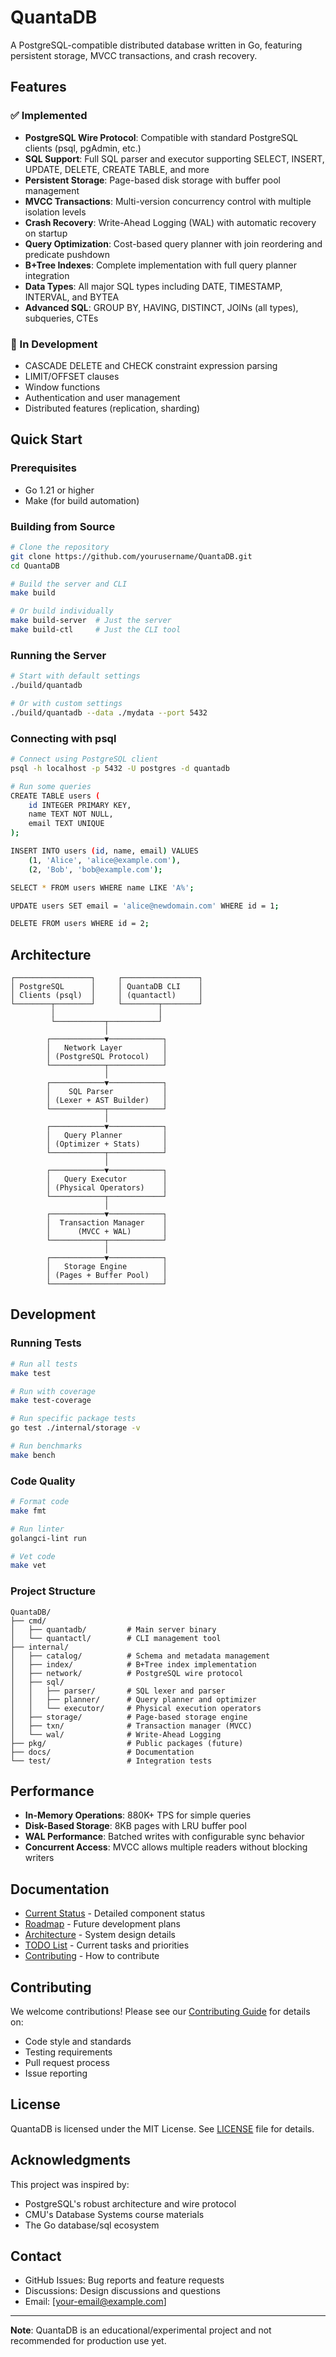 # QuantaDB

A PostgreSQL-compatible distributed database written in Go, featuring persistent storage, MVCC transactions, and crash recovery.

## Features

### ✅ Implemented
- **PostgreSQL Wire Protocol**: Compatible with standard PostgreSQL clients (psql, pgAdmin, etc.)
- **SQL Support**: Full SQL parser and executor supporting SELECT, INSERT, UPDATE, DELETE, CREATE TABLE, and more
- **Persistent Storage**: Page-based disk storage with buffer pool management
- **MVCC Transactions**: Multi-version concurrency control with multiple isolation levels
- **Crash Recovery**: Write-Ahead Logging (WAL) with automatic recovery on startup
- **Query Optimization**: Cost-based query planner with join reordering and predicate pushdown
- **B+Tree Indexes**: Complete implementation with full query planner integration
- **Data Types**: All major SQL types including DATE, TIMESTAMP, INTERVAL, and BYTEA
- **Advanced SQL**: GROUP BY, HAVING, DISTINCT, JOINs (all types), subqueries, CTEs

### 🚧 In Development
- CASCADE DELETE and CHECK constraint expression parsing
- LIMIT/OFFSET clauses
- Window functions
- Authentication and user management
- Distributed features (replication, sharding)

## Quick Start

### Prerequisites
- Go 1.21 or higher
- Make (for build automation)

### Building from Source

```bash
# Clone the repository
git clone https://github.com/yourusername/QuantaDB.git
cd QuantaDB

# Build the server and CLI
make build

# Or build individually
make build-server  # Just the server
make build-ctl     # Just the CLI tool
```

### Running the Server

```bash
# Start with default settings
./build/quantadb

# Or with custom settings
./build/quantadb --data ./mydata --port 5432
```

### Connecting with psql

```bash
# Connect using PostgreSQL client
psql -h localhost -p 5432 -U postgres -d quantadb

# Run some queries
CREATE TABLE users (
    id INTEGER PRIMARY KEY,
    name TEXT NOT NULL,
    email TEXT UNIQUE
);

INSERT INTO users (id, name, email) VALUES 
    (1, 'Alice', 'alice@example.com'),
    (2, 'Bob', 'bob@example.com');

SELECT * FROM users WHERE name LIKE 'A%';

UPDATE users SET email = 'alice@newdomain.com' WHERE id = 1;

DELETE FROM users WHERE id = 2;
```

## Architecture

```
┌─────────────────┐     ┌─────────────────┐
│ PostgreSQL      │     │ QuantaDB CLI    │
│ Clients (psql)  │     │ (quantactl)     │
└────────┬────────┘     └────────┬────────┘
         │                       │
         └───────────┬───────────┘
                     │
        ┌────────────▼────────────┐
        │   Network Layer         │
        │ (PostgreSQL Protocol)   │
        └────────────┬────────────┘
                     │
        ┌────────────▼────────────┐
        │    SQL Parser           │
        │ (Lexer + AST Builder)   │
        └────────────┬────────────┘
                     │
        ┌────────────▼────────────┐
        │   Query Planner         │
        │ (Optimizer + Stats)     │
        └────────────┬────────────┘
                     │
        ┌────────────▼────────────┐
        │   Query Executor        │
        │ (Physical Operators)    │
        └────────────┬────────────┘
                     │
        ┌────────────▼────────────┐
        │  Transaction Manager    │
        │      (MVCC + WAL)       │
        └────────────┬────────────┘
                     │
        ┌────────────▼────────────┐
        │   Storage Engine        │
        │ (Pages + Buffer Pool)   │
        └─────────────────────────┘
```

## Development

### Running Tests

```bash
# Run all tests
make test

# Run with coverage
make test-coverage

# Run specific package tests
go test ./internal/storage -v

# Run benchmarks
make bench
```

### Code Quality

```bash
# Format code
make fmt

# Run linter
golangci-lint run

# Vet code
make vet
```

### Project Structure

```
QuantaDB/
├── cmd/
│   ├── quantadb/         # Main server binary
│   └── quantactl/        # CLI management tool
├── internal/
│   ├── catalog/          # Schema and metadata management
│   ├── index/            # B+Tree index implementation
│   ├── network/          # PostgreSQL wire protocol
│   ├── sql/
│   │   ├── parser/       # SQL lexer and parser
│   │   ├── planner/      # Query planner and optimizer
│   │   └── executor/     # Physical execution operators
│   ├── storage/          # Page-based storage engine
│   ├── txn/              # Transaction manager (MVCC)
│   └── wal/              # Write-Ahead Logging
├── pkg/                  # Public packages (future)
├── docs/                 # Documentation
└── test/                 # Integration tests
```

## Performance

- **In-Memory Operations**: 880K+ TPS for simple queries
- **Disk-Based Storage**: 8KB pages with LRU buffer pool
- **WAL Performance**: Batched writes with configurable sync behavior
- **Concurrent Access**: MVCC allows multiple readers without blocking writers

## Documentation

- [Current Status](docs/CURRENT_STATUS.md) - Detailed component status
- [Roadmap](docs/ROADMAP.md) - Future development plans
- [Architecture](docs/architecture/overview.md) - System design details
- [TODO List](TODO.md) - Current tasks and priorities
- [Contributing](CONTRIBUTING.md) - How to contribute

## Contributing

We welcome contributions! Please see our [Contributing Guide](CONTRIBUTING.md) for details on:
- Code style and standards
- Testing requirements
- Pull request process
- Issue reporting

## License

QuantaDB is licensed under the MIT License. See [LICENSE](LICENSE) file for details.

## Acknowledgments

This project was inspired by:
- PostgreSQL's robust architecture and wire protocol
- CMU's Database Systems course materials
- The Go database/sql ecosystem

## Contact

- GitHub Issues: Bug reports and feature requests
- Discussions: Design discussions and questions
- Email: [your-email@example.com]

---

**Note**: QuantaDB is an educational/experimental project and not recommended for production use yet.